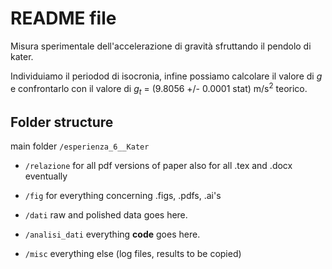 README file
===========
Misura sperimentale dell'accelerazione di gravità sfruttando il pendolo di kater.

Individuiamo il periodod di isocronia, infine possiamo calcolare il valore di *g* e confrontarlo con il valore di *g<sub>t</sub>* = (9.8056 +/- 0.0001 stat) m/s<sup>2</sup> teorico.  

Folder structure
----------------
main folder `/esperienza_6__Kater`

* `/relazione`
    for all pdf versions of paper
    also for all .tex and .docx eventually

* `/fig`
    for everything concerning .figs, .pdfs, .ai's

* `/dati`
    raw and polished data goes here.

* `/analisi_dati`
    everything __code__ goes here.

* `/misc`
    everything else (log files, results to be 
    copied)


